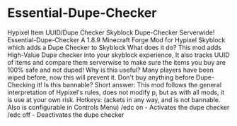 # Essential-Dupe-Checker
Hypixel Item UUID/Dupe Checker
Skyblock Dupe-Checker Serverwide! Essential-Dupe-Checker A 1.8.9 Minecraft Forge Mod for Hypixel Skyblock which adds a Dupe Checker to Skyblock What does it do? This mod adds High-Value Dupe checker into your skyblock experience, It also tracks UUID of items and compare them serverwise to make sure the items you buy are 100% safe and not duped! Why is this useful? Many players have been wiped before, now this will prevent it. Don't buy anything before Dupe-Checking it! Is this bannable? Short answer: This mod follows the general interpretation of Hypixel's rules, does not modify p, but as with all mods, it is use at your own risk. Hotkeys: (ackets in any way, and is not bannable. Also is configurable in Controls Menu) /edc on - Activates the dupe checker /edc off - Deactivates the dupe checker
